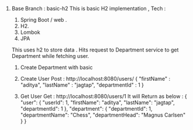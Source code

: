 1. Base Branch : basic-h2
This is basic H2 implementation ,
Tech : 
	1. Spring Boot / web .
	2. H2.
	3. Lombok
	4. JPA
	
	This uses h2 to store data .
	Hits request to Department service to get Department  while fetching user.

    1. Create Department with basic
	2. Create User
	Post :
	http://localhost:8080/users/
	{
		"firstName" : "aditya",
		"lastName" : "jagtap",
		"departmentId" : 1
	}

	3. Get User
	Get :
	http://localhost:8080/users/1
	It will Return as below : 
	{
        "user": {
            "userId": 1,
            "firstName": "aditya",
            "lastName": "jagtap",
            "departmentId": 1
        },
        "department": {
            "departmentId": 1,
            "departmentName": "Chess",
            "departmentHead": "Magnus Carlsen"
        }
    }


